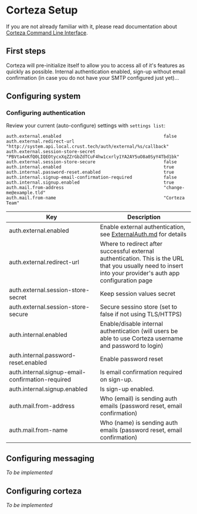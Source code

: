 # Corteza Setup

If you are not already familiar with it, please read documentation about [Corteza Command Line Interface](CLI.md).

## First steps

Corteza will pre-initialize itself to allow you to access all of it's features as quickly as possible.
Internal authentication enabled, sign-up without email confirmation (in case you do not have your SMTP configured just 
yet)...

## Configuring system

### Configuring authentication

Review your current (auto-configure) settings with `settings list`:

```
auth.external.enabled                                      	false
auth.external.redirect-url                                 	"http://system.api.local.crust.tech/auth/external/%s/callback"
auth.external.session-store-secret                         	"PBVta4xKfQ0LIQEOtycxXqZZrGbZdTCuF4hw1cxrly1YA2AY5uO8a0SyY4Tbd1bk"
auth.external.session-store-secure                         	false
auth.internal.enabled                                      	true
auth.internal.password-reset.enabled                       	true
auth.internal.signup-email-confirmation-required           	false
auth.internal.signup.enabled                               	true
auth.mail.from-address                                     	"change-me@example.tld"
auth.mail.from-name                                        	"Corteza Team"
```

| Key | Description |
| ---- | ---- |
| auth.external.enabled                             | Enable external authentication, see [ExternalAuth.md](ExternalAuth.md) for details
| auth.external.redirect-url                        | Where to redirect after successful external authentication. This is the URL that you usually need to insert into your provider's auth app configuration page
| auth.external.session-store-secret                | Keep session values secret
| auth.external.session-store-secure                | Secure sessino store (set to false if not using TLS/HTTPS)
| auth.internal.enabled                             | Enable/disable internal authentication (will users be able to use Corteza username and password to login)
| auth.internal.password-reset.enabled              | Enable password reset
| auth.internal.signup-email-confirmation-required  | Is email confirmation required on sign-up.
| auth.internal.signup.enabled                      | Is sign-up enabled.
| auth.mail.from-address                            | Who (email) is sending auth emails (password reset, email confirmation)
| auth.mail.from-name                               | Who (name) is sending auth emails (password reset, email confirmation)

## Configuring messaging

_To be implemented_


## Configuring corteza

_To be implemented_
